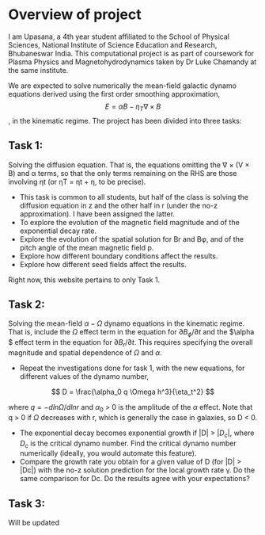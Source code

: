 # Overview of project
I am Upasana, a 4th year student affiliated to the School of Physical Sciences, National Institute of Science Education and Research, Bhubaneswar India. This computational project is as part of coursework for Plasma Physics and Magnetohydrodynamics taken by Dr Luke Chamandy at the same institute. 

We are expected to solve numerically the mean-field galactic dynamo equations derived using the first order smoothing approximation, $$E = \alpha B − \eta_T \nabla \times B$$, in the kinematic regime. The project has been divided into three tasks:

## Task 1:

Solving the diffusion equation. That is, the equations omitting the ∇ × (V × B) and α terms, so that the only terms remaining on the RHS are those involving ηt (or ηT = ηt + η, to be precise).

- This task is common to all students, but half of the class is solving the diffusion equation in z and the other half in r (under the no-z approximation). I have been assigned the latter.
- To explore the evolution of the magnetic field magnitude and of the exponential decay rate.
- Explore the evolution of the spatial solution for Br and Bφ, and of the pitch angle of the mean
magnetic field p.
- Explore how different boundary conditions affect the results.
- Explore how different seed fields affect the results.

Right now, this website pertains to only Task 1.

## Task 2:

Solving the mean-field $\alpha-\Omega$ dynamo equations in the kinematic regime. That is, include the $\Omega$ effect term in the equation for $\partial B_\phi/\partial t$ and the $\alpha $ effect term in the equation for $\partial B_r/\partial t$. This requires specifying the overall magnitude and spatial dependence of $\Omega$ and $\alpha$.

- Repeat the investigations done for task 1, with the new equations, for different values of the dynamo number,

$$
 D = \frac{\alpha_0 q \Omega h^3}{\eta_t^2}
$$


where $q = −d ln \Omega/d ln r$ and $\alpha_0$ > 0 is the amplitude of the $\alpha$ effect. Note that q > 0 if $\Omega$ decreases with r, which is generally the case in galaxies, so D < 0.
- The exponential decay becomes exponential growth if |D| > |$D_c$|, where $D_c$ is the critical dynamo number. Find the critical dynamo number numerically (ideally, you would automate this feature).
- Compare the growth rate you obtain for a given value of D (for |D| > |Dc|) with the no-z solution prediction for the local growth rate γ. Do the same comparison for Dc. Do the results agree with your expectations?

## Task 3:
Will be updated

```{tableofcontents}
```
